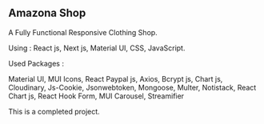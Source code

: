 ## Amazona Shop

A Fully Functional Responsive Clothing Shop.

Using : React js, Next js, Material UI, CSS, JavaScript.

Used Packages :

Material UI,
MUI Icons,
React Paypal js,
Axios,
Bcrypt js,
Chart js,
Cloudinary,
Js-Cookie,
Jsonwebtoken,
Mongoose,
Multer,
Notistack,
React Chart js,
React Hook Form,
MUI Carousel,
Streamifier


This is a completed project.
